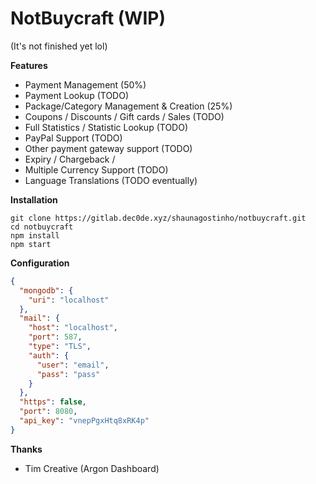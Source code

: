 # NotBuycraft (WIP)
(It's not finished yet lol)

**Features**
- Payment Management (50%)
- Payment Lookup (TODO)
- Package/Category Management & Creation (25%)
- Coupons / Discounts / Gift cards / Sales (TODO)
- Full Statistics / Statistic Lookup (TODO)
- PayPal Support (TODO)
- Other payment gateway support (TODO)
- Expiry / Chargeback / 
- Multiple Currency Support (TODO)
- Language Translations (TODO eventually)

**Installation**
 ```shell script
git clone https://gitlab.dec0de.xyz/shaunagostinho/notbuycraft.git
cd notbuycraft
npm install
npm start
 ```

**Configuration**
```json
{
  "mongodb": {
    "uri": "localhost"
  },
  "mail": {
    "host": "localhost",
    "port": 587,
    "type": "TLS",
    "auth": {
      "user": "email",
      "pass": "pass"
    }
  },
  "https": false,
  "port": 8080,
  "api_key": "vnepPgxHtq8xRK4p"
}
```

**Thanks**
- Tim Creative (Argon Dashboard)